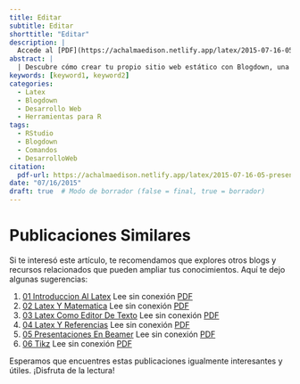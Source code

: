 ```yaml
---
title: Editar
subtitle: Editar
shorttitle: "Editar"
description: |
  Accede al [PDF](https://achalmaedison.netlify.app/latex/2015-07-16-05-presentaciones-en-beamer/index.pdf) completo aquí.
abstract: |
  | Descubre cómo crear tu propio sitio web estático con Blogdown, una herramienta poderosa que combina R Markdown y Hugo. Aprende a usar comandos sencillos para personalizar, construir y alojar tu sitio web de manera fácil y rápida. ¡Comienza tu proyecto web hoy mismo!
keywords: [keyword1, keyword2]
categories:
  - Latex
  - Blogdown
  - Desarrollo Web
  - Herramientas para R
tags:
  - RStudio
  - Blogdown
  - Comandos
  - DesarrolloWeb
citation:
  pdf-url: https://achalmaedison.netlify.app/latex/2015-07-16-05-presentaciones-en-beamer/index.pdf
date: "07/16/2015"
draft: true  # Modo de borrador (false = final, true = borrador)
---
```







# Publicaciones Similares

Si te interesó este artículo, te recomendamos que explores otros blogs y recursos relacionados que pueden ampliar tus conocimientos. Aquí te dejo algunas sugerencias:


1. [01 Introduccion Al Latex](https://achalmaedison.netlify.app/programacion-software/latex/2015-07-12-01-introduccion-al-latex) Lee sin conexión [PDF](https://achalmaedison.netlify.app/programacion-software/latex/2015-07-12-01-introduccion-al-latex/index.pdf)
2. [02 Latex Y Matematica](https://achalmaedison.netlify.app/programacion-software/latex/2015-07-13-02-latex-y-matematica) Lee sin conexión [PDF](https://achalmaedison.netlify.app/programacion-software/latex/2015-07-13-02-latex-y-matematica/index.pdf)
3. [03 Latex Como Editor De Texto](https://achalmaedison.netlify.app/programacion-software/latex/2015-07-14-03-latex-como-editor-de-texto) Lee sin conexión [PDF](https://achalmaedison.netlify.app/programacion-software/latex/2015-07-14-03-latex-como-editor-de-texto/index.pdf)
4. [04 Latex Y Referencias](https://achalmaedison.netlify.app/programacion-software/latex/2015-07-15-04-latex-y-referencias) Lee sin conexión [PDF](https://achalmaedison.netlify.app/programacion-software/latex/2015-07-15-04-latex-y-referencias/index.pdf)
5. [05 Presentaciones En Beamer](https://achalmaedison.netlify.app/programacion-software/latex/2015-07-16-05-presentaciones-en-beamer) Lee sin conexión [PDF](https://achalmaedison.netlify.app/programacion-software/latex/2015-07-16-05-presentaciones-en-beamer/index.pdf)
6. [06 Tikz](https://achalmaedison.netlify.app/programacion-software/latex/2015-07-17-06-tikz) Lee sin conexión [PDF](https://achalmaedison.netlify.app/programacion-software/latex/2015-07-17-06-tikz/index.pdf)


Esperamos que encuentres estas publicaciones igualmente interesantes y útiles. ¡Disfruta de la lectura!

